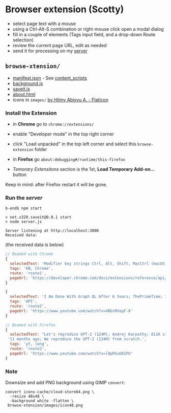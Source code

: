 # Browser extension (Scotty)

* select page text with a mouse
* using a Ctrl-Alt-S combination or right-mouse click open a modal dialog
* fill in a couple of elements (Tags input field, and a drop-down Route selection)
* review the current page URL, edit as needed
* send it for processing on my [server](b-end/server.js)


## `browse-xtension/`

* [manifest.json](browse-xtension/manifest.json) - See [content_scripts](https://developer.chrome.com/docs/extensions/reference/manifest/content-scripts)
* [background.js](browse-xtension/background.js)
* [saveit.js](browse-xtension/saveit.js)
* [about.html](browse-xtension/about.html)
* icons in `images/` [by Hilmy Abiyyu A. - Flaticon](https://www.flaticon.com/free-icon/cloud-storage_10446173)


### Install the Extension

* in **Chrome** go to `chrome://extensions/`
* enable "Developer mode" in the top right corner
* click "Load unpacked" in the top left corner and select this `browse-extension` folder

* in **Firefox** go `about:debugging#/runtime/this-firefox`
* *Temorary Extensitons* section is the 1st, **Load Temporary Add-on...** button

Keep in mind: after Firefox restart it will be gone.


### Run the *server*
```
b-end$ npm start

> net.x320.saveit@0.0.1 start
> node server.js

Server listening at http://localhost:3000
Received data:
```
(the received data is below)
```js
// Beamed with Chrome
{
  selectedText: 'Modifier key strings Ctrl, Alt, Shift, MacCtrl (macOS only), Command (macOS only), Search (ChromeOS only)',
  tags: 'KB, Chrome',
  route: 'route1',
  pageUrl: 'https://developer.chrome.com/docs/extensions/reference/api/commands#supported_keys'
}

{
  selectedText: 'I Am Done With Graph QL After 6 Years; ThePrimeTime; 166K views; 11 months ago; Recorded live on twitch',
  tags: 'API',
  route: 'route2',
  pageUrl: 'https://www.youtube.com/watch?v=XBUsRVepF-8'
}

// Beamed with Firefox
{
  selectedText: "Let's reproduce GPT-2 (124M); Andrej Karpathy; 811K views;" +
 '11 months ago; We reproduce the GPT-2 (124M) from scratch.',
  tags: 'yt, long',
  route: 'route2',
  pageUrl: 'https://www.youtube.com/watch?v=l8pRSuU81PU'
}
```

### Note

Downsize and add PNG background using GIMP `convert`:
```
convert icons-cache/cloud-store64.png \
  -resize 48x48 \
  -background white -flatten \
 browse-xtension/images/icon48.png
```
